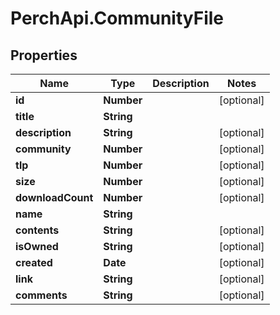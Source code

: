 # PerchApi.CommunityFile

## Properties
Name | Type | Description | Notes
------------ | ------------- | ------------- | -------------
**id** | **Number** |  | [optional] 
**title** | **String** |  | 
**description** | **String** |  | [optional] 
**community** | **Number** |  | [optional] 
**tlp** | **Number** |  | [optional] 
**size** | **Number** |  | [optional] 
**downloadCount** | **Number** |  | [optional] 
**name** | **String** |  | 
**contents** | **String** |  | [optional] 
**isOwned** | **String** |  | [optional] 
**created** | **Date** |  | [optional] 
**link** | **String** |  | [optional] 
**comments** | **String** |  | [optional] 


